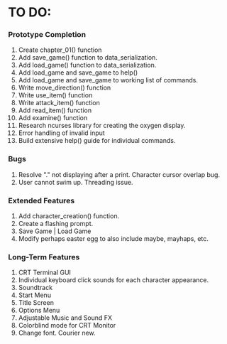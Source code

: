 # TO DO:

### Prototype Completion
1. Create chapter_01() function
2. Add save_game() function to data_serialization.
3. Add load_game() function to data_serialization.
4. Add load_game and save_game to help()
5. Add load_game and save_game to working list of commands.
6. Write move_direction() function
7. Write use_item() function
8. Write attack_item() function
9. Add read_item() function
10. Add examine() function
12. Research ncurses library for creating the oxygen display.
13. Error handling of invalid input
14. Build extensive help() guide for individual commands.

### Bugs
1. Resolve "." not displaying after a print. Character cursor overlap bug.
2. User cannot swim up. Threading issue.

### Extended Features
1. Add character_creation() function.
2. Create a flashing prompt.
3. Save Game | Load Game
4. Modify perhaps easter egg to also include maybe, mayhaps, etc.

### Long-Term Features
1. CRT Terminal GUI
2. Individual keyboard click sounds for each character appearance.
3. Soundtrack
4. Start Menu
5. Title Screen
6. Options Menu
7. Adjustable Music and Sound FX
8. Colorblind mode for CRT Monitor
9. Change font. Courier new.